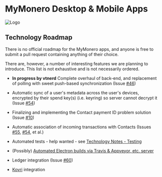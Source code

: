 # MyMonero Desktop & Mobile Apps

![Logo](https://raw.githubusercontent.com/mymonero/mymonero-app-js/master/docs/assets/icon_100.png "Logo")

## Technology Roadmap

There is no official roadmap for the MyMonero apps, and anyone is free to submit a pull request containing anything of their choice. 

There are, however, a number of interesting features we are planning to introduce. This list is not exhaustive and is not necessarily ordered.
	
* **In progress by vtnerd** Complete overhaul of back-end, and replacement of polling with sweet push-based synchronization (Issue [#46](https://github.com/mymonero/mymonero-app-js/issues/46))

* Automatic sync of a user's metadata across the user's devices, encrypted by their spend key(s) (i.e. keyring) so server cannot decrypt it (Issue [#54](https://github.com/mymonero/mymonero-app-js/issues/54))

* Finalizing and implementing the Contact payment ID problem solution (Issue [#10](https://github.com/mymonero/mymonero-app-js/issues/10))

* Automatic association of incoming transactions with Contacts (Issues [#55](https://github.com/mymonero/mymonero-app-js/issues/55), [#54](https://github.com/mymonero/mymonero-app-js/issues/54), et al.)

* Automated tests - help wanted - see [Technology Notes - Testing](./TECHNOLOGY.md)

* (Possibly) [Automated Electron builds via Travis & Appveyor, etc. server](https://github.com/electron-userland/electron-builder/wiki/Multi-Platform-Build)

* Ledger integration (Issue [#60](https://github.com/mymonero/mymonero-app-js/issues/60))

* [Kovri](https://github.com/monero-project/kovri) integration